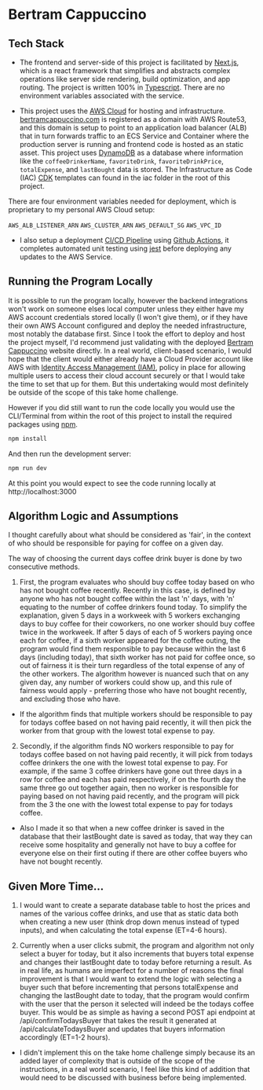# Bertram Cappuccino

## Tech Stack

- The frontend and server-side of this project is facilitated by [Next.js](https://nextjs.org/), which is a react framework that simplifies and abstracts complex operations like server side rendering, build optimization, and app routing. The project is written 100% in [Typescript](https://www.typescriptlang.org/). There are no environment variables associated with the service.

- This project uses the [AWS Cloud](https://aws.amazon.com/) for hosting and infrastructure. [bertramcappuccino.com](bertramcappuccino.com) is registered as a domain with AWS Route53, and this domain is setup to point to an application load balancer (ALB) that in turn forwards traffic to an ECS Service and Container where the production server is running and frontend code is hosted as an static asset. This project uses [DynamoDB](https://aws.amazon.com/dynamodb) as a database where information like the `coffeeDrinkerName`, `favoriteDrink`, `favoriteDrinkPrice`, `totalExpense`, and `lastBought` data is stored. The Infrastructure as Code (IAC) [CDK](https://aws.amazon.com/cdk/) templates can found in the iac folder in the root of this project.

There are four environment variables needed for deployment, which is proprietary to my personal AWS Cloud setup:

`AWS_ALB_LISTENER_ARN`
`AWS_CLUSTER_ARN`
`AWS_DEFAULT_SG`
`AWS_VPC_ID`

- I also setup a deployment [CI/CD Pipeline](https://www.synopsys.com/glossary/what-is-cicd.html) using [Github Actions](https://github.com/features/actions), it completes automated unit testing using [jest](https://jestjs.io/) before deploying any updates to the AWS Service.

## Running the Program Locally

It is possible to run the program locally, however the backend integrations won't work on someone elses local computer unless they either have my AWS account credentials stored locally (I won't give them), or if they have their own AWS Account configured and deploy the needed infrastructure, most notably the database first. Since I took the effort to deploy and host the project myself, I'd recommend just validating with the deployed [Bertram Cappuccino](https://bertramcappuccino.com) website directly. In a real world, client-based scenario, I would hope that the client would either already have a Cloud Provider account like AWS with [Identity Access Management (IAM)](https://aws.amazon.com/iam), policy in place for allowing multiple users to access their cloud account securely or that I would take the time to set that up for them. But this undertaking would most definitely be outside of the scope of this take home challenge.

However if you did still want to run the code locally you would use the CLI/Terminal from within the root of this project to install the required packages using [npm](https://www.npmjs.com/).

```bash
npm install
```

And then run the development server:

```bash
npm run dev
```

At this point you would expect to see the code running locally at http://localhost:3000

## Algorithm Logic and Assumptions

I thought carefully about what should be considered as 'fair', in the context of who should be responsible for paying for coffee on a given day.

The way of choosing the current days coffee drink buyer is done by two consecutive methods.

1. First, the program evaluates who should buy coffee today based on who has not bought coffee recently. Recently in this case, is defined by anyone who has not bought coffee within the last 'n' days, with 'n' equating to the number of coffee drinkers found today. To simplify the explanation, given 5 days in a workweek with 5 workers exchanging days to buy coffee for their coworkers, no one worker should buy coffee twice in the workweek. If after 5 days of each of 5 workers paying once each for coffee, if a sixth worker appeared for the coffee outing, the program would find them responsible to pay because within the last 6 days (including today), that sixth worker has not paid for coffee once, so out of fairness it is their turn regardless of the total expense of any of the other workers. The algorithm however is nuanced such that on any given day, any number of workers could show up, and this rule of fairness would apply - preferring those who have not bought recently, and excluding those who have.

- If the algorithm finds that multiple workers should be responsible to pay for todays coffee based on not having paid recently, it will then pick the worker from that group with the lowest total expense to pay.

2. Secondly, if the algorithm finds NO workers responsible to pay for todays coffee based on not having paid recently, it will pick from todays coffee drinkers the one with the lowest total expense to pay. For example, if the same 3 coffee drinkers have gone out three days in a row for coffee and each has paid respectively, if on the fourth day the same three go out together again, then no worker is responsible for paying based on not having paid recently, and the program will pick from the 3 the one with the lowest total expense to pay for todays coffee.

- Also I made it so that when a new coffee drinker is saved in the database that their lastBought date is saved as today, that way they can receive some hospitality and generally not have to buy a coffee for everyone else on their first outing if there are other coffee buyers who have not bought recently.

## Given More Time...

1. I would want to create a separate database table to host the prices and names of the various coffee drinks, and use that as static data both when creating a new user (think drop down menus instead of typed inputs), and when calculating the total expense (ET=4-6 hours).

2. Currently when a user clicks submit, the program and algorithm not only select a buyer for today, but it also increments that buyers total expense and changes their lastBought date to today before returning a result. As in real life, as humans are imperfect for a number of reasons the final improvement is that I would want to extend the logic with selecting a buyer such that before incrementing that persons totalExpense and changing the lastBought date to today, that the program would confirm with the user that the person it selected will indeed be the todays coffee buyer. This would be as simple as having a second POST api endpoint at /api/confirmTodaysBuyer that takes the result it generated at /api/calculateTodaysBuyer and updates that buyers information accordingly (ET=1-2 hours).

- I didn't implement this on the take home challenge simply because its an added layer of complexity that is outside of the scope of the instructions, in a real world scenario, I feel like this kind of addition that would need to be discussed with business before being implemented.
